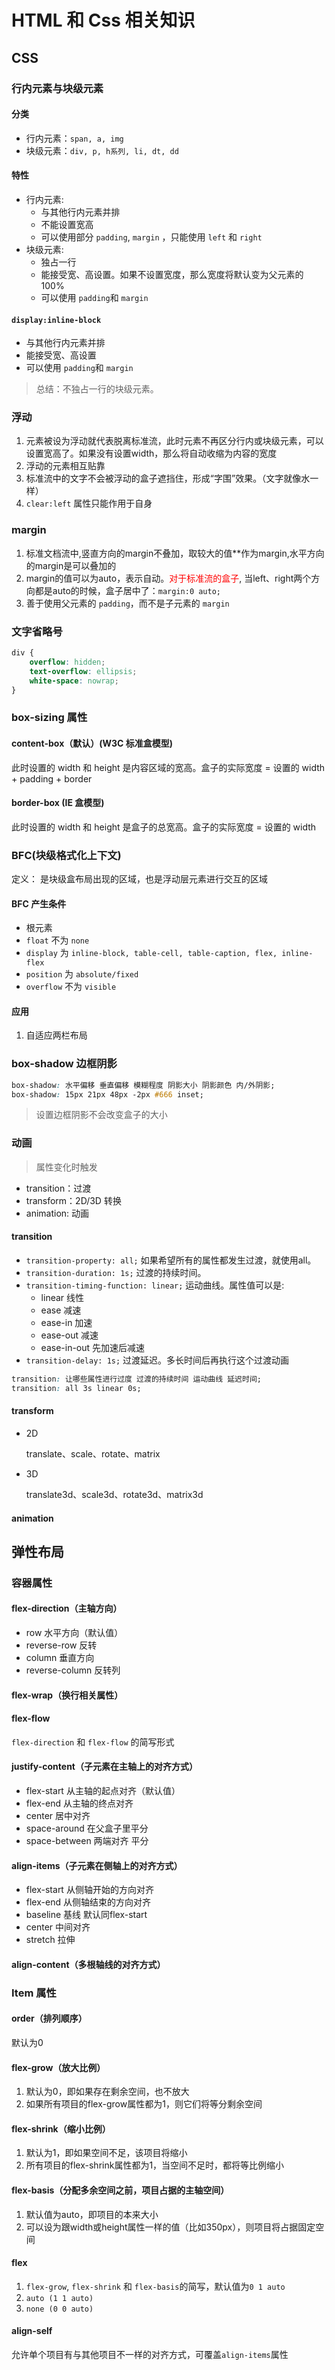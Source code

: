 # HTML 和 Css 相关知识
## CSS
### 行内元素与块级元素
#### 分类
- 行内元素：`span, a, img`
- 块级元素：`div, p, h系列, li, dt, dd`

#### 特性

- 行内元素:
    - 与其他行内元素并排
    - 不能设置宽高
    - 可以使用部分 `padding`, `margin` ，只能使用 `left` 和 `right`
- 块级元素:
    - 独占一行
    - 能接受宽、高设置。如果不设置宽度，那么宽度将默认变为父元素的100%
    - 可以使用 `padding`和 `margin`

#### `display:inline-block`
- 与其他行内元素并排
- 能接受宽、高设置
- 可以使用 `padding`和 `margin`

>总结：不独占一行的块级元素。

### 浮动
1. 元素被设为浮动就代表脱离标准流，此时元素不再区分行内或块级元素，可以设置宽高了。如果没有设置width，那么将自动收缩为内容的宽度
2. 浮动的元素相互贴靠
3. 标准流中的文字不会被浮动的盒子遮挡住，形成“字围”效果。（文字就像水一样）
4. `clear:left` 属性只能作用于自身

### margin
1. 标准文档流中,竖直方向的margin不叠加，取较大的值**作为margin,水平方向的margin是可以叠加的
2. margin的值可以为auto，表示自动。<font color="red">对于标准流的盒子</font>, 当left、right两个方向都是auto的时候，盒子居中了：`margin:0 auto;`
3. 善于使用父元素的 `padding`，而不是子元素的 `margin`

### 文字省略号
```css
div {
    overflow: hidden;
    text-overflow: ellipsis;
    white-space: nowrap;
}
```

### box-sizing 属性
#### content-box（默认）(W3C 标准盒模型)
此时设置的 width 和 height 是内容区域的宽高。盒子的实际宽度 = 设置的 width + padding + border
#### border-box (IE 盒模型)
此时设置的 width 和 height 是盒子的总宽高。盒子的实际宽度 = 设置的 width

### BFC(块级格式化上下文)
定义： 是块级盒布局出现的区域，也是浮动层元素进行交互的区域
#### BFC 产生条件
- 根元素
- `float` 不为 `none`
- `display` 为 `inline-block, table-cell, table-caption, flex, inline-flex`
- `position` 为 `absolute/fixed`
- `overflow` 不为 `visible`

#### 应用
1. 自适应两栏布局


### box-shadow 边框阴影
```css
box-shadow: 水平偏移 垂直偏移 模糊程度 阴影大小 阴影颜色 内/外阴影;
box-shadow: 15px 21px 48px -2px #666 inset;
```
> 设置边框阴影不会改变盒子的大小

### 动画
> 属性变化时触发

- transition：过渡
- transform：2D/3D 转换
- animation: 动画

#### transition
- `transition-property: all;` 如果希望所有的属性都发生过渡，就使用all。
- `transition-duration: 1s;` 过渡的持续时间。
- `transition-timing-function: linear;` 运动曲线。属性值可以是:
    - linear 线性
    - ease 减速
    - ease-in 加速
    - ease-out 减速
    - ease-in-out 先加速后减速
- `transition-delay: 1s;` 过渡延迟。多长时间后再执行这个过渡动画

```css
transition: 让哪些属性进行过度 过渡的持续时间 运动曲线 延迟时间;
transition: all 3s linear 0s;
```

#### transform
- 2D

    translate、scale、rotate、matrix
- 3D

    translate3d、scale3d、rotate3d、matrix3d

#### animation

## 弹性布局
### 容器属性
#### flex-direction（主轴方向）
- row 水平方向（默认值）
- reverse-row 反转
- column 垂直方向
- reverse-column 反转列

#### flex-wrap（换行相关属性）
#### flex-flow
`flex-direction` 和 `flex-flow` 的简写形式

#### justify-content（子元素在主轴上的对齐方式）
- flex-start 从主轴的起点对齐（默认值）
- flex-end 从主轴的终点对齐
- center 居中对齐
- space-around 在父盒子里平分
- space-between 两端对齐 平分

#### align-items（子元素在侧轴上的对齐方式）
- flex-start 从侧轴开始的方向对齐
- flex-end 从侧轴结束的方向对齐
- baseline 基线 默认同flex-start
- center 中间对齐
- stretch 拉伸

#### align-content（多根轴线的对齐方式）

### Item 属性
#### order（排列顺序）
默认为0

#### flex-grow（放大比例）
1. 默认为0，即如果存在剩余空间，也不放大
2. 如果所有项目的flex-grow属性都为1，则它们将等分剩余空间

#### flex-shrink（缩小比例）
1. 默认为1，即如果空间不足，该项目将缩小
2. 所有项目的flex-shrink属性都为1，当空间不足时，都将等比例缩小

#### flex-basis（分配多余空间之前，项目占据的主轴空间）
1. 默认值为auto，即项目的本来大小
2. 可以设为跟width或height属性一样的值（比如350px），则项目将占据固定空间

#### flex
1. `flex-grow`, `flex-shrink` 和 `flex-basis`的简写，默认值为`0 1 auto`
2. `auto (1 1 auto)`
3. `none (0 0 auto)`

#### align-self
允许单个项目有与其他项目不一样的对齐方式，可覆盖`align-items`属性

